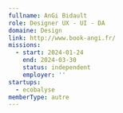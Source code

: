 ```yaml
---
fullname: AnGi Bidault
role: Designer UX - UI - DA
domaine: Design
link: http://www.book-angi.fr/
missions:
  - start: 2024-01-24
    end: 2024-03-30
    status: independent
    employer: ''
startups:
  - ecobalyse
memberType: autre
---
```


